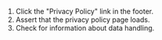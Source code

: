 1. Click the "Privacy Policy" link in the footer.
2. Assert that the privacy policy page loads.
3. Check for information about data handling.